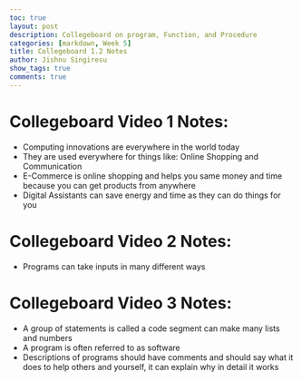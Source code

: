 ```yaml
---
toc: true
layout: post
description: Collegeboard on program, Function, and Procedure
categories: [markdown, Week 5]
title: Collegeboard 1.2 Notes
author: Jishnu Singiresu
show_tags: true
comments: true
---
```

# Collegeboard Video 1 Notes:
- Computing innovations are everywhere in the world today
- They are used everywhere for things like: Online Shopping and Communication
- E-Commerce is online shopping and helps you same money and time because you can get products from anywhere
- Digital Assistants can save energy and time as they can do things for you
# Collegeboard Video 2 Notes:
- Programs can take inputs in many different ways
# Collegeboard Video 3 Notes:
- A group of statements is called a code segment can make many lists and numbers 
- A program is often referred to as software
- Descriptions of programs should have comments and should say what it does to help others and yourself, it can explain why in detail it works

